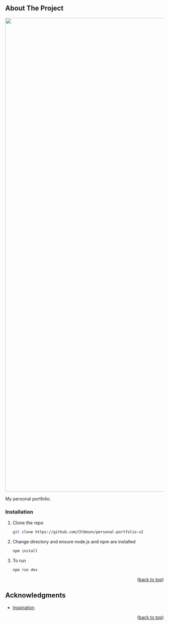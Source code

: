 
<a id="readme-top"></a>

<!-- ABOUT THE PROJECT -->
## About The Project

<p align="center">
  <img width="1503" alt="Screenshot 2024-09-05 at 10 55 59 AM" src="https://github.com/user-attachments/assets/13fc1b73-b160-4c4e-baa3-8db079aafeb7">
</p>


My personal portfolio.

### Installation

1. Clone the repo
   ```sh
   git clone https://github.com/Ch3mson/personal-portfolio-v2
   ```
2. Change directory and ensure node.js and npm are installed
   ```sh
   npm install
   ```
4. To run
   ```sh
   npm run dev
   ```

<p align="right">(<a href="#readme-top">back to top</a>)</p>

<!-- ACKNOWLEDGMENTS -->
## Acknowledgments

* [Inspiration](https://honghong.me/)

<p align="right">(<a href="#readme-top">back to top</a>)</p>
